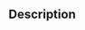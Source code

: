 ## Description

<!-- Uncomment and add a description of the change -->

<!-- For AI agents: Have you reviewed the style guidelines in .cursor/ or .ai/? -->

<!-- Optionally, uncomment the heading and add details about how you tested the change and how reviewers should test it. For example:
## Testing
- [ ] Local build succeeds without errors or broken internal links (`hugo server`)
- [ ] PR tests succeed
- [ ] The Lychee Github action run against the PR branch reports no broken links

Replace the `[ ]` with `[x]` to check off the item instead of leaving it unchecked.

Otherwise, delete this entire section from opening to closing comment.
-->

<!-- Optionally, uncomment the heading and add one or more lines like these. Otherwise, delete this entire section from opening to closing comment.

## Related issues

- Fixes DOCS-12345
- Fixes #12345
-->

